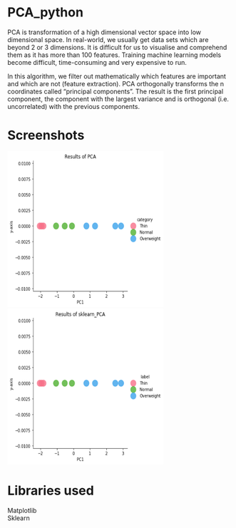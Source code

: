 # PCA_python
PCA is transformation of a high dimensional vector space into low dimensional space. In real-world, we usually get data sets which are beyond 2 or 3 dimensions. It is difficult for us to visualise and comprehend them as it has more than 100 features. Training machine learning models become difficult, time-consuming and very expensive to run. 

In this algorithm, we filter out mathematically which features are important and which are not (feature extraction). PCA orthogonally transforms the n coordinates called “principal components”. The result is the first principal component, the component with the largest variance and is orthogonal (i.e. uncorrelated) with the previous components. 

# Screenshots

<p float="left">
<img src="https://github.com/Sal7Sabil/PCA_python/blob/main/PCA_manual.png" width="350" height="350" />
<img src="https://github.com/Sal7Sabil/PCA_python/blob/main/PCA_sklearn.png" width="350" height="350" />
</p>

# Libraries used

Matplotlib <br>
Sklearn
